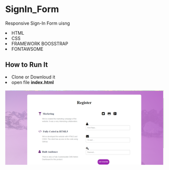 # SignIn_Form
Responsive Sign-In Form
 uisng <br>
<li>HTML</li>
<li>CSS</li>
<li>FRAMEWORK BOOSSTRAP</li>
<li>FONTAWSOME</li>


<h2>How to Run It</h2>
<li>Clone or Downloud it </li>
<li>open file <strong>index.html</strong> 
<br><br>
<img src="https://github.com/mohamedlotfe/SignIn_Form/blob/master/signinForm.PNG">


